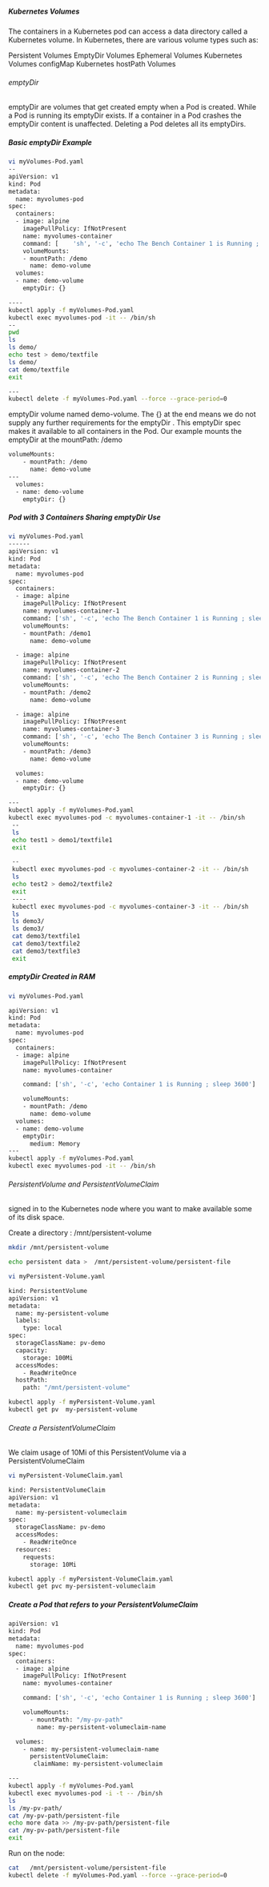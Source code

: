 

##### Kubernetes Volumes

The containers in a Kubernetes pod can access a data directory called a Kubernetes volume.
In Kubernetes, there are various volume types such as:

Persistent Volumes
EmptyDir Volumes
Ephemeral Volumes
Kubernetes Volumes configMap
Kubernetes hostPath Volumes

###### emptyDir

emptyDir are volumes that get created empty when a Pod is created. While a Pod is running its emptyDir exists. If a container in a Pod crashes the emptyDir content is unaffected. Deleting a Pod deletes all its emptyDirs.

##### Basic emptyDir Example

``````sh
vi myVolumes-Pod.yaml
--
apiVersion: v1
kind: Pod
metadata:
  name: myvolumes-pod
spec:
  containers:
  - image: alpine
    imagePullPolicy: IfNotPresent
    name: myvolumes-container    
    command: [    'sh', '-c', 'echo The Bench Container 1 is Running ; sleep 3600']    
    volumeMounts:
    - mountPath: /demo
      name: demo-volume
  volumes:
  - name: demo-volume
    emptyDir: {}

----
kubectl apply -f myVolumes-Pod.yaml
kubectl exec myvolumes-pod -it -- /bin/sh
--
pwd
ls
ls demo/
echo test > demo/textfile
ls demo/
cat demo/textfile
exit

---
kubectl delete -f myVolumes-Pod.yaml --force --grace-period=0

``````

emptyDir volume named demo-volume. The {} at the end means we do not supply any further requirements for the emptyDir .
This emptyDir spec makes it available to all containers in the Pod. Our example mounts the emptyDir at the mountPath: /demo
``````sh
volumeMounts:
    - mountPath: /demo
      name: demo-volume
---      
  volumes:
  - name: demo-volume
    emptyDir: {}
``````
##### Pod with 3 Containers Sharing emptyDir Use

``````sh
vi myVolumes-Pod.yaml
------
apiVersion: v1
kind: Pod
metadata:
  name: myvolumes-pod
spec:
  containers:
  - image: alpine
    imagePullPolicy: IfNotPresent
    name: myvolumes-container-1    
    command: ['sh', '-c', 'echo The Bench Container 1 is Running ; sleep 3600']    
    volumeMounts:
    - mountPath: /demo1
      name: demo-volume

  - image: alpine
    imagePullPolicy: IfNotPresent
    name: myvolumes-container-2    
    command: ['sh', '-c', 'echo The Bench Container 2 is Running ; sleep 3600']    
    volumeMounts:
    - mountPath: /demo2
      name: demo-volume

  - image: alpine
    imagePullPolicy: IfNotPresent
    name: myvolumes-container-3    
    command: ['sh', '-c', 'echo The Bench Container 3 is Running ; sleep 3600']    
    volumeMounts:
    - mountPath: /demo3
      name: demo-volume

  volumes:
  - name: demo-volume
    emptyDir: {}

---
kubectl apply -f myVolumes-Pod.yaml
kubectl exec myvolumes-pod -c myvolumes-container-1 -it -- /bin/sh
 --
 ls
 echo test1 > demo1/textfile1
 exit

 --
 kubectl exec myvolumes-pod -c myvolumes-container-2 -it -- /bin/sh
 ls
 echo test2 > demo2/textfile2
 exit
 ----
 kubectl exec myvolumes-pod -c myvolumes-container-3 -it -- /bin/sh
 ls
 ls demo3/
 ls demo3/
 cat demo3/textfile1
 cat demo3/textfile2
 cat demo3/textfile3
 exit
``````
##### emptyDir Created in RAM

``````sh
vi myVolumes-Pod.yaml

apiVersion: v1
kind: Pod
metadata:
  name: myvolumes-pod
spec:
  containers:
  - image: alpine
    imagePullPolicy: IfNotPresent
    name: myvolumes-container

    command: ['sh', '-c', 'echo Container 1 is Running ; sleep 3600']

    volumeMounts:
    - mountPath: /demo
      name: demo-volume
  volumes:
  - name: demo-volume
    emptyDir:
      medium: Memory  
---
kubectl apply -f myVolumes-Pod.yaml
kubectl exec myvolumes-pod -it -- /bin/sh

``````
###### PersistentVolume and PersistentVolumeClaim
signed in to the Kubernetes node where you want to make available some of its disk space.

Create a directory : /mnt/persistent-volume

``````sh
mkdir /mnt/persistent-volume

echo persistent data >  /mnt/persistent-volume/persistent-file
``````
``````sh
vi myPersistent-Volume.yaml

kind: PersistentVolume
apiVersion: v1
metadata:
  name: my-persistent-volume
  labels:
    type: local
spec:
  storageClassName: pv-demo 
  capacity:
    storage: 100Mi
  accessModes:
    - ReadWriteOnce
  hostPath:
    path: "/mnt/persistent-volume"
``````
``````sh
kubectl apply -f myPersistent-Volume.yaml
kubectl get pv  my-persistent-volume

``````
###### Create a PersistentVolumeClaim

We claim usage of 10Mi of this PersistentVolume via a PersistentVolumeClaim 
``````sh
vi myPersistent-VolumeClaim.yaml

kind: PersistentVolumeClaim
apiVersion: v1
metadata:
  name: my-persistent-volumeclaim
spec:
  storageClassName: pv-demo 
  accessModes:
    - ReadWriteOnce
  resources:
    requests:
      storage: 10Mi
``````
``````sh
kubectl apply -f myPersistent-VolumeClaim.yaml
kubectl get pvc my-persistent-volumeclaim

``````
##### Create a Pod that refers to your PersistentVolumeClaim
``````sh
apiVersion: v1
kind: Pod
metadata:
  name: myvolumes-pod
spec:
  containers:
  - image: alpine
    imagePullPolicy: IfNotPresent
    name: myvolumes-container

    command: ['sh', '-c', 'echo Container 1 is Running ; sleep 3600']

    volumeMounts:
      - mountPath: "/my-pv-path"
        name: my-persistent-volumeclaim-name

  volumes:
    - name: my-persistent-volumeclaim-name
      persistentVolumeClaim:
       claimName: my-persistent-volumeclaim 

---
kubectl apply -f myVolumes-Pod.yaml
kubectl exec myvolumes-pod -i -t -- /bin/sh
ls
ls /my-pv-path/
cat /my-pv-path/persistent-file
echo more data >> /my-pv-path/persistent-file
cat /my-pv-path/persistent-file
exit

``````
Run on the node:
``````sh
cat   /mnt/persistent-volume/persistent-file
kubectl delete -f myVolumes-Pod.yaml --force --grace-period=0

``````
``````sh


``````
``````sh


``````
``````sh


``````